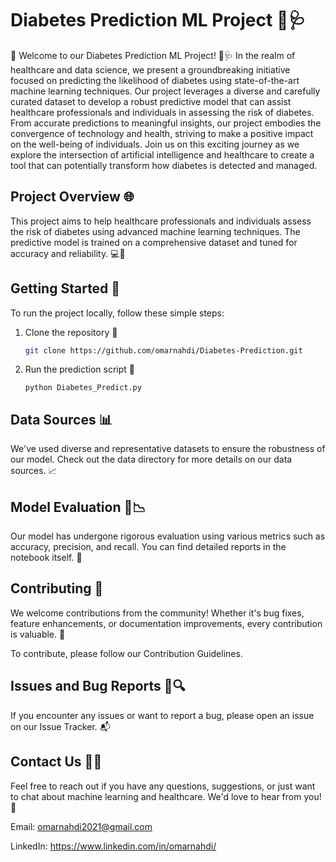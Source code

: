 # Diabetes Prediction ML Project 🤖🩺

🌟 Welcome to our Diabetes Prediction ML Project! 🤖🩺 In the realm of healthcare and data science, we present a groundbreaking initiative focused on predicting the likelihood of diabetes using state-of-the-art machine learning techniques. Our project leverages a diverse and carefully curated dataset to develop a robust predictive model that can assist healthcare professionals and individuals in assessing the risk of diabetes. From accurate predictions to meaningful insights, our project embodies the convergence of technology and health, striving to make a positive impact on the well-being of individuals. Join us on this exciting journey as we explore the intersection of artificial intelligence and healthcare to create a tool that can potentially transform how diabetes is detected and managed.

## Project Overview 🌐

This project aims to help healthcare professionals and individuals assess the risk of diabetes using advanced machine learning techniques. The predictive model is trained on a comprehensive dataset and tuned for accuracy and reliability. 💻🔬

## Getting Started 🏁

To run the project locally, follow these simple steps:

1. Clone the repository 🧬
   ```bash
   git clone https://github.com/omarnahdi/Diabetes-Prediction.git
   ```
2. Run the prediction script 🚀
   ```
   python Diabetes_Predict.py
   ```
## Data Sources 📊
We've used diverse and representative datasets to ensure the robustness of our model. Check out the data directory for more details on our data sources. 📈

## Model Evaluation 🧠📉
Our model has undergone rigorous evaluation using various metrics such as accuracy, precision, and recall. You can find detailed reports in the notebook itself. 📄

## Contributing 🤝
We welcome contributions from the community! Whether it's bug fixes, feature enhancements, or documentation improvements, every contribution is valuable. 🙌

To contribute, please follow our Contribution Guidelines.

## Issues and Bug Reports 🐞🔍
If you encounter any issues or want to report a bug, please open an issue on our Issue Tracker. 📬

## Contact Us 📧🤗
Feel free to reach out if you have any questions, suggestions, or just want to chat about machine learning and healthcare. We'd love to hear from you! 💌

Email: omarnahdi2021@gmail.com

LinkedIn: https://www.linkedin.com/in/omarnahdi/



